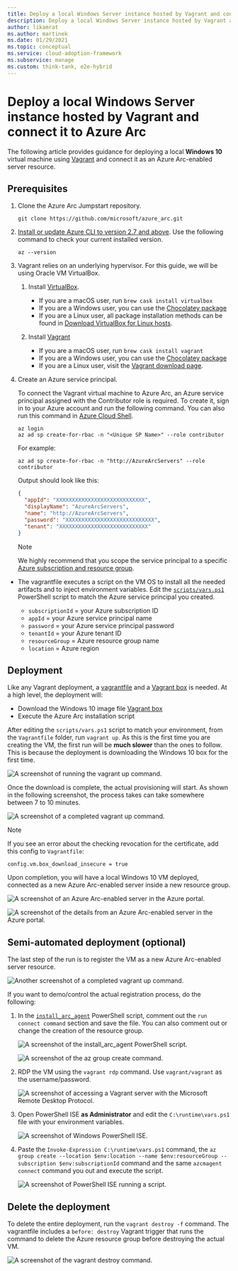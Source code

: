```yaml
---
title: Deploy a local Windows Server instance hosted by Vagrant and connect it to Azure Arc
description: Deploy a local Windows Server instance hosted by Vagrant and connect it to Azure Arc.
author: likamrat
ms.author: martinek
ms.date: 01/29/2021
ms.topic: conceptual
ms.service: cloud-adoption-framework
ms.subservice: manage
ms.custom: think-tank, e2e-hybrid
---
```


# Deploy a local Windows Server instance hosted by Vagrant and connect it to Azure Arc

The following article provides guidance for deploying a local **Windows 10** virtual machine using [Vagrant](https://www.vagrantup.com/) and connect it as an Azure Arc-enabled server resource.

## Prerequisites

1. Clone the Azure Arc Jumpstart repository.

    ```console
    git clone https://github.com/microsoft/azure_arc.git
    ```

2. [Install or update Azure CLI to version 2.7 and above](/cli/azure/install-azure-cli). Use the following command to check your current installed version.

    ```console
    az --version
    ```

3. Vagrant relies on an underlying hypervisor. For this guide, we will be using Oracle VM VirtualBox.

    1. Install [VirtualBox](https://www.virtualbox.org/wiki/Downloads).

        - If you are a macOS user, run `brew cask install virtualbox`
        - If you are a Windows user, you can use the [Chocolatey package](https://community.chocolatey.org/packages/virtualbox)
        - If you are a Linux user, all package installation methods can be found in [Download VirtualBox for Linux hosts](https://www.virtualbox.org/wiki/Linux_Downloads).

    2. Install [Vagrant](https://www.vagrantup.com/docs/installation)

        - If you are a macOS user, run `brew cask install vagrant`
        - If you are a Windows user, you can use the [Chocolatey package](https://community.chocolatey.org/packages/vagrant)
        - If you are a Linux user, visit the [Vagrant download page](https://www.vagrantup.com/downloads).

4. Create an Azure service principal.

    To connect the Vagrant virtual machine to Azure Arc, an Azure service principal assigned with the Contributor role is required. To create it, sign in to your Azure account and run the following command. You can also run this command in [Azure Cloud Shell](https://shell.azure.com/).

    ```console
    az login
    az ad sp create-for-rbac -n "<Unique SP Name>" --role contributor
    ```

    For example:

    ```console
    az ad sp create-for-rbac -n "http://AzureArcServers" --role contributor
    ```

    Output should look like this:

    ```json
    {
      "appId": "XXXXXXXXXXXXXXXXXXXXXXXXXXXX",
      "displayName": "AzureArcServers",
      "name": "http://AzureArcServers",
      "password": "XXXXXXXXXXXXXXXXXXXXXXXXXXXX",
      "tenant": "XXXXXXXXXXXXXXXXXXXXXXXXXXXX"
    }
    ```

    > [!NOTE]
    > We highly recommend that you scope the service principal to a specific [Azure subscription and resource group](/cli/azure/ad/sp).

- The vagrantfile executes a script on the VM OS to install all the needed artifacts and to inject environment variables. Edit the [`scripts/vars.ps1`](https://github.com/microsoft/azure_arc/blob/main/azure_arc_servers_jumpstart/local/vagrant/windows/scripts/vars.ps1) PowerShell script to match the Azure service principal you created.

  - `subscriptionId` = your Azure subscription ID
  - `appId` = your Azure service principal name
  - `password` = your Azure service principal password
  - `tenantId` = your Azure tenant ID
  - `resourceGroup` = Azure resource group name
  - `location` = Azure region

## Deployment

Like any Vagrant deployment, a [vagrantfile](https://github.com/microsoft/azure_arc/blob/main/azure_arc_servers_jumpstart/local/vagrant/windows/Vagrantfile) and a [Vagrant box](https://www.vagrantup.com/docs/boxes) is needed. At a high level, the deployment will:

- Download the Windows 10 image file [Vagrant box](https://app.vagrantup.com/StefanScherer/boxes/windows_10)
- Execute the Azure Arc installation script

After editing the `scripts/vars.ps1` script to match your environment, from the `Vagrantfile` folder, run `vagrant up`. As this is the first time you are creating the VM, the first run will be **much slower** than the ones to follow. This is because the deployment is downloading the Windows 10 box for the first time.
 
![A screenshot of running the `vagrant up` command.](./media/local-vagrant/vagrant-windows-cmd.png)

Once the download is complete, the actual provisioning will start. As shown in the following screenshot, the process takes can take somewhere between 7 to 10 minutes.

![A screenshot of a completed `vagrant up` command.](./media/local-vagrant/vagrant-windows-complete.png)

> [!NOTE]
> If you see an error about the checking revocation for the certificate, add this config to `Vagrantfile`:
> 
> `config.vm.box_download_insecure = true`
> 

Upon completion, you will have a local Windows 10 VM deployed, connected as a new Azure Arc-enabled server inside a new resource group.

![A screenshot of an Azure Arc-enabled server in the Azure portal.](./media/local-vagrant/vagrant-windows-server.png)

![A screenshot of the details from an Azure Arc-enabled server in the Azure portal.](./media/local-vagrant/vagrant-windows-server-details.png)

## Semi-automated deployment (optional)

The last step of the run is to register the VM as a new Azure Arc-enabled server resource.

![Another screenshot of a completed `vagrant up` command.](./media/local-vagrant/vagrant-windows-complete-2.png)

If you want to demo/control the actual registration process, do the following:

1. In the [`install_arc_agent`](https://github.com/microsoft/azure_arc/blob/main/azure_arc_servers_jumpstart/local/vagrant/windows/scripts/install_arc_agent.ps1) PowerShell script, comment out the `run connect command` section and save the file. You can also comment out or change the creation of the resource group.

    ![A screenshot of the `install_arc_agent` PowerShell script.](./media/local-vagrant/vagrant-windows-install-arc-agent.png)

    ![A screenshot of the `az group create` command.](./media/local-vagrant/vagrant-windows-az-group-create.png)

2. RDP the VM using the `vagrant rdp` command. Use `vagrant/vagrant` as the username/password.

    ![A screenshot of accessing a Vagrant server with the Microsoft Remote Desktop Protocol.](./media/local-vagrant/vagrant-windows-rdp.png)

3. Open PowerShell ISE **as Administrator** and edit the `C:\runtime\vars.ps1` file with your environment variables.

    ![A screenshot of Windows PowerShell ISE.](./media/local-vagrant/vagrant-windows-ise.png)

4. Paste the `Invoke-Expression C:\runtime\vars.ps1` command, the `az group create --location $env:location --name $env:resourceGroup --subscription $env:subscriptionId` command and the same `azcmagent connect` command you out and execute the script.

    ![A screenshot of PowerShell ISE running a script.](./media/local-vagrant/vagrant-windows-ise-script.png)

## Delete the deployment

To delete the entire deployment, run the `vagrant destroy -f` command. The vagrantfile includes a `before: destroy` Vagrant trigger that runs the command to delete the Azure resource group before destroying the actual VM.

![A screenshot of the `vagrant destroy` command.](./media/local-vagrant/vagrant-windows-vagrant-destroy.png)
